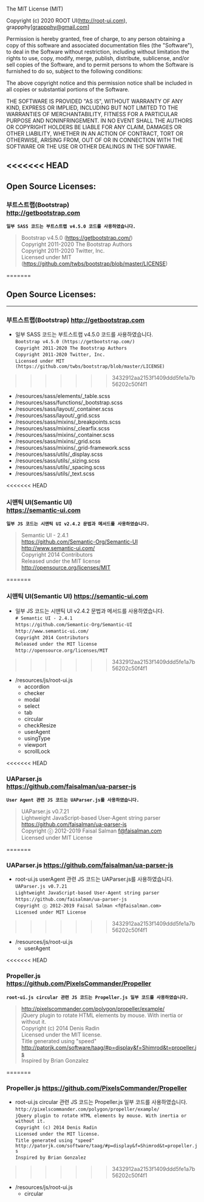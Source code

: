 The MIT License (MIT)

Copyright (c) 2020 ROOT UI(http://root-ui.com), grappphy[grappphy@gmail.com]

Permission is hereby granted, free of charge, to any person obtaining a copy
of this software and associated documentation files (the "Software"), to deal
in the Software without restriction, including without limitation the rights
to use, copy, modify, merge, publish, distribute, sublicense, and/or sell
copies of the Software, and to permit persons to whom the Software is
furnished to do so, subject to the following conditions:

The above copyright notice and this permission notice shall be included in
all copies or substantial portions of the Software.

THE SOFTWARE IS PROVIDED "AS IS", WITHOUT WARRANTY OF ANY KIND, EXPRESS OR
IMPLIED, INCLUDING BUT NOT LIMITED TO THE WARRANTIES OF MERCHANTABILITY,
FITNESS FOR A PARTICULAR PURPOSE AND NONINFRINGEMENT. IN NO EVENT SHALL THE
AUTHORS OR COPYRIGHT HOLDERS BE LIABLE FOR ANY CLAIM, DAMAGES OR OTHER
LIABILITY, WHETHER IN AN ACTION OF CONTRACT, TORT OR OTHERWISE, ARISING FROM,
OUT OF OR IN CONNECTION WITH THE SOFTWARE OR THE USE OR OTHER DEALINGS IN
THE SOFTWARE.

<<<<<<< HEAD
---

## Open Source Licenses:

### 부트스트랩(Bootstrap)<br> http://getbootstrap.com

**`일부 SASS 코드는 부트스트랩 v4.5.0 코드를 사용하였습니다.`**  

>Bootstrap v4.5.0 (https://getbootstrap.com/)  
Copyright 2011-2020 The Bootstrap Authors  
Copyright 2011-2020 Twitter, Inc.  
Licensed under MIT (https://github.com/twbs/bootstrap/blob/master/LICENSE) 

=======

## Open Source Licenses:
---

### 부트스트랩(Bootstrap) http://getbootstrap.com
- 일부 SASS 코드는 부트스트랩 v4.5.0 코드를 사용하였습니다.  
`Bootstrap v4.5.0 (https://getbootstrap.com/)`  
`Copyright 2011-2020 The Bootstrap Authors`  
`Copyright 2011-2020 Twitter, Inc.`  
`Licensed under MIT (https://github.com/twbs/bootstrap/blob/master/LICENSE)`  
>>>>>>> 3432912aa2153f1409ddd5fe1a7b56202c50f4f1
  - /resources/sass/elements/_table.scss
  - /resources/sass/functions/_bootstrap.scss
  - /resources/sass/layout/_container.scss
  - /resources/sass/layout/_grid.scss
  - /resources/sass/mixins/_breakpoints.scss
  - /resources/sass/mixins/_clearfix.scss
  - /resources/sass/mixins/_container.scss
  - /resources/sass/mixins/_grid.scss
  - /resources/sass/mixins/_grid-framework.scss
  - /resources/sass/utils/_display.scss
  - /resources/sass/utils/_sizing.scss
  - /resources/sass/utils/_spacing.scss
  - /resources/sass/utils/_text.scss


<<<<<<< HEAD
### 시맨틱 UI(Semantic UI)<br> https://semantic-ui.com

**`일부 JS 코드는 시맨틱 UI v2.4.2 문법과 메서드를 사용하였습니다.`**  

>Semantic UI - 2.4.1  
https://github.com/Semantic-Org/Semantic-UI  
http://www.semantic-ui.com/  
Copyright 2014 Contributors  
Released under the MIT license  
http://opensource.org/licenses/MIT  

=======
### 시맨틱 UI(Semantic UI) https://semantic-ui.com
- 일부 JS 코드는 시맨틱 UI v2.4.2 문법과 메서드를 사용하였습니다.  
`# Semantic UI - 2.4.1`  
`https://github.com/Semantic-Org/Semantic-UI`  
`http://www.semantic-ui.com/`  
`Copyright 2014 Contributors`  
`Released under the MIT license`  
`http://opensource.org/licenses/MIT`  
>>>>>>> 3432912aa2153f1409ddd5fe1a7b56202c50f4f1
  - /resources/js/root-ui.js
    - accordion
    - checker
    - modal
    - select
    - tab
    - circular
    - checkResize
    - userAgent
    - usingType
    - viewport
    - scrollLock


<<<<<<< HEAD
### UAParser.js<br> https://github.com/faisalman/ua-parser-js

**`User Agent 관련 JS 코드는 UAParser.js를 사용하였습니다.`**  

>UAParser.js v0.7.21  
Lightweight JavaScript-based User-Agent string parser  
https://github.com/faisalman/ua-parser-js  
Copyright ⓒ 2012-2019 Faisal Salman <f@faisalman.com>  
Licensed under MIT License 

=======
### UAParser.js https://github.com/faisalman/ua-parser-js
- root-ui.js userAgent 관련 JS 코드는 UAParser.js를 사용하였습니다.  
`UAParser.js v0.7.21`  
`Lightweight JavaScript-based User-Agent string parser`  
`https://github.com/faisalman/ua-parser-js`  
`Copyright ⓒ 2012-2019 Faisal Salman <f@faisalman.com>`  
`Licensed under MIT License`  
>>>>>>> 3432912aa2153f1409ddd5fe1a7b56202c50f4f1
  - /resources/js/root-ui.js
    - userAgent


<<<<<<< HEAD
### Propeller.js<br> https://github.com/PixelsCommander/Propeller

**`root-ui.js circular 관련 JS 코드는 Propeller.js 일부 코드를 사용하였습니다.`**  

>http://pixelscommander.com/polygon/propeller/example/  
jQuery plugin to rotate HTML elements by mouse. With inertia or without it.  
Copyright (c) 2014 Denis Radin  
Licensed under the MIT license.  
Title generated using "speed" http://patorjk.com/software/taag/#p=display&f=Shimrod&t=propeller.js  
Inspired by Brian Gonzalez  

=======
### Propeller.js https://github.com/PixelsCommander/Propeller
- root-ui.js circular 관련 JS 코드는 Propeller.js 일부 코드를 사용하였습니다.  
`http://pixelscommander.com/polygon/propeller/example/`  
`jQuery plugin to rotate HTML elements by mouse. With inertia or without it.`  
`Copyright (c) 2014 Denis Radin`  
`Licensed under the MIT license.`  
`Title generated using "speed" http://patorjk.com/software/taag/#p=display&f=Shimrod&t=propeller.js`  
`Inspired by Brian Gonzalez`  
>>>>>>> 3432912aa2153f1409ddd5fe1a7b56202c50f4f1
  - /resources/js/root-ui.js
    - circular